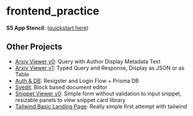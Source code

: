 # frontend_practice

**S5 App Stencil**: ([quickstart here](https://github.com/drothermel/frontend_practice/tree/main/s5_app_stencil/README.md))

## Other Projects
- [Arxiv Viewer v0](https://github.com/drothermel/frontend_practice/tree/copy_info_to_readmes/arxiv_viewer_v0): Query with Author Display Metadata Text
- [Arxiv Viewer v1](https://github.com/drothermel/frontend_practice/tree/copy_info_to_readmes/arxiv_viewer_v1): Typed Query and Response, Display as JSON or as Table
- [Auth & DB](https://github.com/drothermel/frontend_practice/tree/copy_info_to_readmes/auth_and_db): Resigster and Login Flow + Prisma DB
- [Svedit](https://github.com/drothermel/frontend_practice/tree/copy_info_to_readmes/svedit): Block based document editor
- [Snippet Viewer v0](https://github.com/drothermel/frontend_practice/tree/copy_info_to_readmes/snippet_viewer_v0): Simple form without validation to input snippet, resizable panels to view snippet card library
- [Tailwind Basic Landing Page](https://github.com/drothermel/frontend_practice/tree/main/tailwindcss-landing-one/README.md): Really simple first attempt with tailwind
